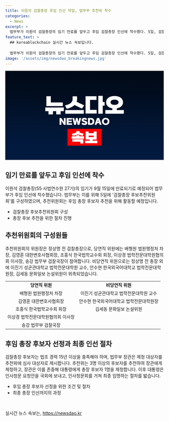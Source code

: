 ```yaml
---
title: 이원석 검찰총장 후임 인선 작업, 법무부 추천위 착수
categories:
  - News
excerpt: >
  법무부가 이원석 검찰총장의 임기 만료를 앞두고 후임 검찰총장 인선에 착수했다. 5일, 검찰총장 후보추천위원회가 구성되었으며, 추천위는 이달 8일부터 15일까지 검찰총장 후보자를 선정할 예정이다. 후보자는 법조 경력 15년 이상이어야 하며, 법무부 장관이 추천위에서 최종 후보자를 선정한 후 대통령에게 제청된다. 이후 인사청문회를 거쳐 최종 임명된다. (총 단어 수: 83)
feature_text: >
  ## koreablockchain 실시간 뉴스 속보입니다.

  법무부가 이원석 검찰총장의 임기 만료를 앞두고 후임 검찰총장 인선에 착수했다. 5일, 검찰총장 후보추천위원회가 구성되었으며, 추천위는 이달 8일부터 15일까지 검찰총장 후보자를 선정할 예정이다. 후보자는 법조 경력 15년 이상이어야 하며, 법무부 장관이 추천위에서 최종 후보자를 선정한 후 대통령에게 제청된다. 이후 인사청문회를 거쳐 최종 임명된다. (총 단어 수: 83)
image: '/assets/img/newsdao_breakingnews.jpg'
---
```


<p><img src="/assets/img/newsdao_breakingnews.jpg" alt="koreablockchain 속보" /></p>

<h2 data-ke-size="size26">임기 만료를 앞두고 후임 인선에 착수</h2>

<p data-ke-size="size16">이원석 검찰총장(55·사법연수원 27기)의 임기가 9월 15일에 만료되기로 예정되어 법무부가 후임 인선에 착수했습니다. 법무부는 이를 위해 5일에 '검찰총장 후보추천위원회'를 구성하였으며, 추천위원회는 후임 총장 후보자 추천을 위해 활동할 예정입니다. </p>

<ul>
  <li>검찰총장 후보추천위원회 구성</li>
  <li>총장 후보 추천을 위한 절차 진행</li>
</ul>

<h2 data-ke-size="size26">추천위원회의 구성원들</h2>

<p data-ke-size="size16">추천위원회의 위원장은 정상명 전 검찰총장으로, 당연직 위원에는 배형원 법원행정처 차장, 김영훈 대한변호사협회장, 조홍식 한국법학교수회 회장, 이상경 법학전문대학원협의회 이사장, 송강 법무부 검찰국장이 참여합니다. 비당연직 위원으로는 정상명 전 총장 외에 이진기 성균관대학교 법학전문대학원 교수, 안수현 한국외국어대학교 법학전문대학원장, 김세동 문화일보 논설위원이 위촉되었습니다.</p>

<table>
  <tr>
    <td style="text-align: center; height: 17px;"><b>당연직 위원</b></td>
    <td style="text-align: center; height: 17px;"><b>비당연직 위원</b></td>
  </tr>
  <tr>
    <td style="text-align: center; height: 17px;">배형원 법원행정처 차장</td>
    <td style="text-align: center; height: 17px;">이진기 성균관대학교 법학전문대학원 교수</td>
  </tr>
  <tr>
    <td style="text-align: center; height: 17px;">김영훈 대한변호사협회장</td>
    <td style="text-align: center; height: 17px;">안수현 한국외국어대학교 법학전문대학원장</td>
  </tr>
  <tr>
    <td style="text-align: center; height: 17px;">조홍식 한국법학교수회 회장</td>
    <td style="text-align: center; height: 17px;">김세동 문화일보 논설위원</td>
  </tr>
  <tr>
    <td style="text-align: center; height: 17px;">이상경 법학전문대학원협의회 이사장</td>
    <td style="text-align: center; height: 17px;"></td>
  </tr>
  <tr>
    <td style="text-align: center; height: 17px;">송강 법무부 검찰국장</td>
    <td style="text-align: center; height: 17px;"></td>
  </tr>
</table>

<h2 data-ke-size="size26">후임 총장 후보자 선정과 최종 인선 절차</h2>

<p data-ke-size="size16">검찰총장 후보자는 법조 경력 15년 이상을 충족해야 하며, 법무부 장관은 제청 대상자를 추천위에 심사 대상자로 제시합니다. 추천위는 3명 이상의 후보자를 추천하여 장관에게 제청하고, 장관은 이를 존중해 대통령에게 총장 후보자 1명을 제청합니다. 이후 대통령은 인사청문 요청안을 국회에 보내고, 인사청문회를 거쳐 최종 임명하는 절차를 밟습니다.</p>

<ul>
  <li>후임 총장 후보자 선정을 위한 조건 및 절차</li>
  <li>최종 총장 인선까지의 과정</li>
</ul>

<p data-ke-size="size16">&nbsp;</p>
실시간 뉴스 속보는, <a href="https://newsdao.kr" rel="dofollow">https://newsdao.kr</a>


